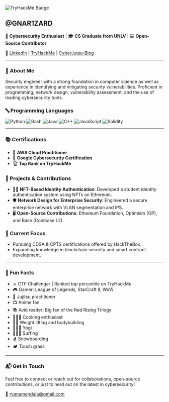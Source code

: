 <!-- Start of GitHub profile README -->

![TryHackMe Badge](https://tryhackme-badges.s3.amazonaws.com/gnarizard.png)

## @GNAR1ZARD 

👾 **Cybersecurity Enthusiast** | 🎓 **CS Graduate from UNLV** | 💻 **Open-Source Contributor**

🔗 [LinkedIn](https://www.linkedin.com/in/ryan7926) | [TryHackMe](https://tryhackme.com/p/gnarizard) | [CyberJutsu-Blog](https://gnar1zard.github.io/cyberjutsu/)

---

### 🚀 About Me

Security engineer with a strong foundation in computer science as well as experience in identifying and mitigating security vulnerabilities. Proficient in programming, network design, vulnerability assessment, and the use of leading cybersecurity tools.

### 🔤 Programming Languages 

![Python](https://img.shields.io/badge/-Python-3776AB?logo=python&logoColor=white&style=flat-square)
![Bash](https://img.shields.io/badge/-Bash-4EAA25?logo=gnu-bash&logoColor=white&style=flat-square)
![Java](https://img.shields.io/badge/-Java-007396?logo=java&logoColor=white&style=flat-square)
![C++](https://img.shields.io/badge/-C++-00599C?logo=cplusplus&logoColor=white&style=flat-square)
![JavaScript](https://img.shields.io/badge/-JavaScript-F7DF1E?logo=javascript&logoColor=black&style=flat-square)
![Solidity](https://img.shields.io/badge/-Solidity-363636?logo=solidity&logoColor=white&style=flat-square)

---

### 📚 Certifications

- 🥇 **AWS Cloud Practitioner**
- 🥇 **Google Cybersecurity Certification**
- 🏆 **Top Rank on TryHackMe**

### 🔭 Projects & Contributions

- 🕵️‍♂️ **NFT-Based Identity Authentication**: Developed a student identity authentication system using NFTs on Ethereum.
- 🛡️ **Network Design for Enterprise Security**: Engineered a secure enterprise network with VLAN segmentation and IPS.
- 🖥️ **Open-Source Contributions**: Ethereum Foundation, Optimism (OP), and Base (Coinbase L2).

### 🌱 Current Focus

- Pursuing CDSA & CPTS certifications offered by HackTheBox.
- Expanding knowledge in blockchain security and smart contract development.

---

### 🎯 Fun Facts

- ⚔️ CTF Challenger | Ranked top percentile on TryHackMe
- 🎮 Gamer: League of Legends, StarCraft II, WoW
- 🥋 Jujitsu practitioner
- 📺 Anime fan
- 📚 Avid reader: Big fan of the Red Rising Trilogy
- 👨🏻‍🍳 Cooking enthusiast
- 🏋🏻 Weight lifting and bodybuilding
- 🧘🏻‍♂️ Yogi
- 🏄🏻‍♂️ Surfing
- 🏂 Snowboarding
- 🏕️ Touch grass

---

### 📬 Get in Touch

Feel free to connect or reach out for collaborations, open-source contributions, or just to nerd out on the latest in cybersecurity!

📧 ryanamendala@gmail.com 

<!-- End of GitHub profile README -->
